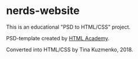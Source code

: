 # nerds-website
This is an educational "PSD to HTML/CSS" project.

PSD-template created by <a href="https://htmlacademy.ru" target="_blank">HTML Academy</a>.
  
Converted into HTML/CSS by Tina Kuzmenko, 2018.
